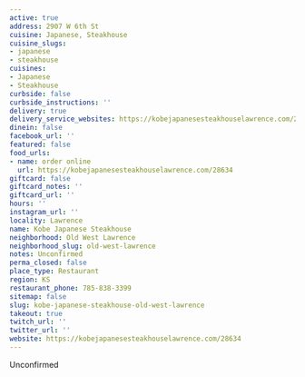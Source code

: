 ```yaml
---
active: true
address: 2907 W 6th St
cuisine: Japanese, Steakhouse
cuisine_slugs:
- japanese
- steakhouse
cuisines:
- Japanese
- Steakhouse
curbside: false
curbside_instructions: ''
delivery: true
delivery_service_websites: https://kobejapanesesteakhouselawrence.com/28634
dinein: false
facebook_url: ''
featured: false
food_urls:
- name: order online
  url: https://kobejapanesesteakhouselawrence.com/28634
giftcard: false
giftcard_notes: ''
giftcard_url: ''
hours: ''
instagram_url: ''
locality: Lawrence
name: Kobe Japanese Steakhouse
neighborhood: Old West Lawrence
neighborhood_slug: old-west-lawrence
notes: Unconfirmed
perma_closed: false
place_type: Restaurant
region: KS
restaurant_phone: 785-838-3399
sitemap: false
slug: kobe-japanese-steakhouse-old-west-lawrence
takeout: true
twitch_url: ''
twitter_url: ''
website: https://kobejapanesesteakhouselawrence.com/28634
---
```


Unconfirmed